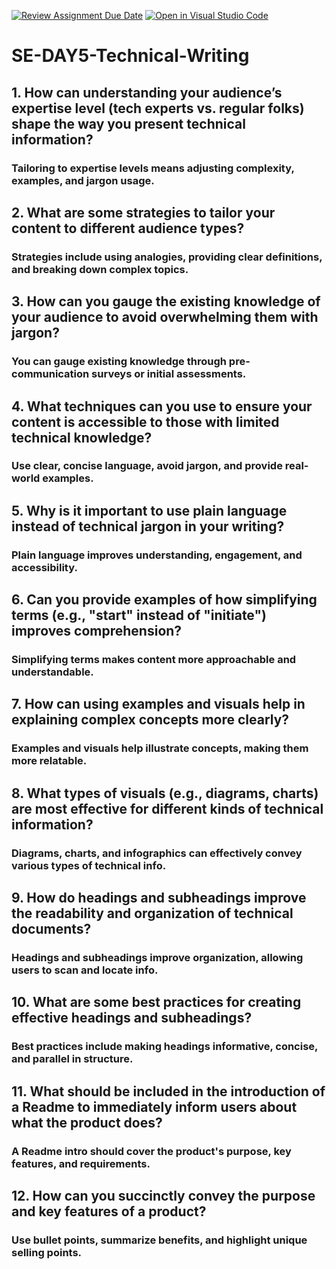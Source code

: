 [![Review Assignment Due Date](https://classroom.github.com/assets/deadline-readme-button-22041afd0340ce965d47ae6ef1cefeee28c7c493a6346c4f15d667ab976d596c.svg)](https://classroom.github.com/a/zsAR-pyY)
[![Open in Visual Studio Code](https://classroom.github.com/assets/open-in-vscode-2e0aaae1b6195c2367325f4f02e2d04e9abb55f0b24a779b69b11b9e10269abc.svg)](https://classroom.github.com/online_ide?assignment_repo_id=15745872&assignment_repo_type=AssignmentRepo)
# SE-DAY5-Technical-Writing
## 1. How can understanding your audience’s expertise level (tech experts vs. regular folks) shape the way you present technical information?
### Tailoring to expertise levels means adjusting complexity, examples, and jargon usage.

## 2. What are some strategies to tailor your content to different audience types?
### Strategies include using analogies, providing clear definitions, and breaking down complex topics.

## 3. How can you gauge the existing knowledge of your audience to avoid overwhelming them with jargon?
### You can gauge existing knowledge through pre-communication surveys or initial assessments.

## 4. What techniques can you use to ensure your content is accessible to those with limited technical knowledge?
### Use clear, concise language, avoid jargon, and provide real-world examples.

## 5. Why is it important to use plain language instead of technical jargon in your writing?
### Plain language improves understanding, engagement, and accessibility.

## 6. Can you provide examples of how simplifying terms (e.g., "start" instead of "initiate") improves comprehension?
### Simplifying terms makes content more approachable and understandable.

## 7. How can using examples and visuals help in explaining complex concepts more clearly?
### Examples and visuals help illustrate concepts, making them more relatable.

## 8. What types of visuals (e.g., diagrams, charts) are most effective for different kinds of technical information?
### Diagrams, charts, and infographics can effectively convey various types of technical info.

## 9. How do headings and subheadings improve the readability and organization of technical documents?
### Headings and subheadings improve organization, allowing users to scan and locate info.

## 10. What are some best practices for creating effective headings and subheadings?
### Best practices include making headings informative, concise, and parallel in structure.

## 11. What should be included in the introduction of a Readme to immediately inform users about what the product does?
### A Readme intro should cover the product's purpose, key features, and requirements.

## 12. How can you succinctly convey the purpose and key features of a product?
### Use bullet points, summarize benefits, and highlight unique selling points.
